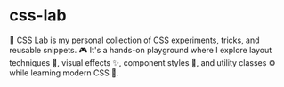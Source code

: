 # css-lab
🧪 CSS Lab is my personal collection of CSS experiments, tricks, and reusable snippets.
🎮 It's a hands-on playground where I explore layout techniques 📐, visual effects ✨, component styles 🧩, and utility classes ⚙️ while learning modern CSS 🎨.
